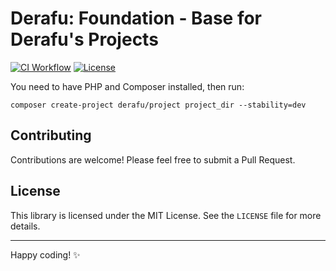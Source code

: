 # Derafu: Foundation - Base for Derafu's Projects

[![CI Workflow](https://github.com/derafu/foundation/actions/workflows/ci.yml/badge.svg?branch=main&event=push)](https://github.com/derafu/foundation/actions/workflows/ci.yml?query=branch%3Amain)
[![License](https://img.shields.io/badge/license-MIT-blue.svg)](https://opensource.org/licenses/MIT)

You need to have PHP and Composer installed, then run:

```shell
composer create-project derafu/project project_dir --stability=dev
```

## Contributing

Contributions are welcome! Please feel free to submit a Pull Request.

## License

This library is licensed under the MIT License. See the `LICENSE` file for more details.

---

Happy coding! ✨
